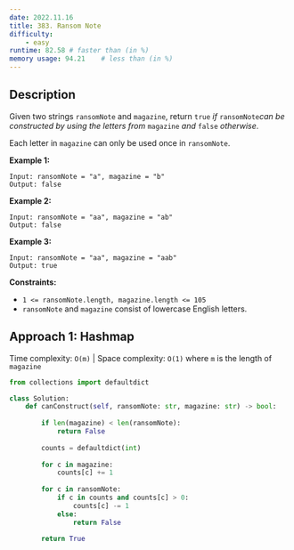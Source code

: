 ```yaml
---
date: 2022.11.16
title: 383. Ransom Note
difficulty:
    - easy
runtime: 82.58 # faster than (in %)
memory usage: 94.21    # less than (in %)
---
```

## Description
Given two strings `ransomNote` and `magazine`, return `true` *if* `ransomNote`*can be constructed by using the letters from* `magazine` *and* `false` *otherwise*.

Each letter in `magazine` can only be used once in `ransomNote`.

**Example 1:**

```
Input: ransomNote = "a", magazine = "b"
Output: false

```

**Example 2:**

```
Input: ransomNote = "aa", magazine = "ab"
Output: false

```

**Example 3:**

```
Input: ransomNote = "aa", magazine = "aab"
Output: true

```

**Constraints:**

- `1 <= ransomNote.length, magazine.length <= 105`
- `ransomNote` and `magazine` consist of lowercase English letters.

## Approach 1: Hashmap
Time complexity: `O(m)`    |    Space complexity: `O(1)`
where `m` is the length of `magazine`

``` python
from collections import defaultdict

class Solution:
    def canConstruct(self, ransomNote: str, magazine: str) -> bool:
        
        if len(magazine) < len(ransomNote):
            return False
        
        counts = defaultdict(int)
        
        for c in magazine:
            counts[c] += 1
        
        for c in ransomNote:
            if c in counts and counts[c] > 0:
                counts[c] -= 1
            else:
                return False
        
        return True
```